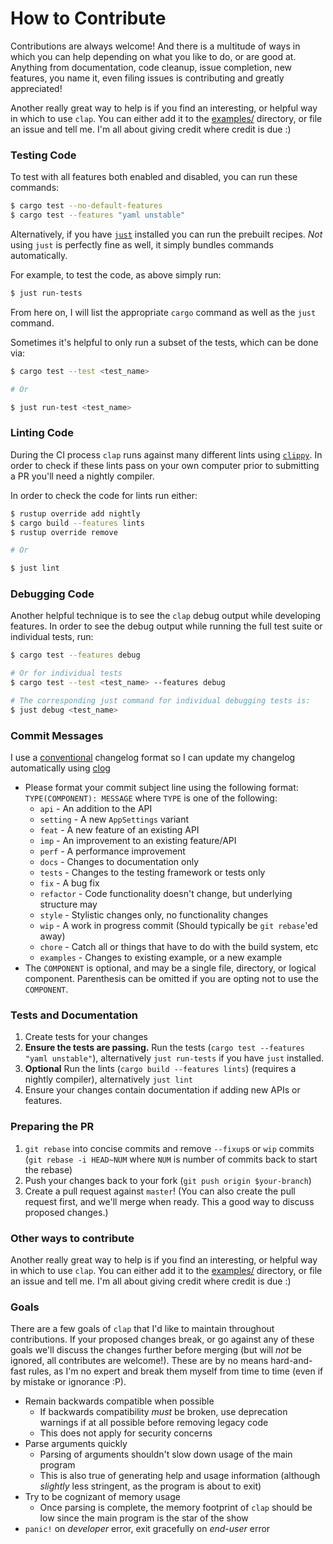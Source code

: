 # How to Contribute

Contributions are always welcome! And there is a multitude of ways in which you can help depending on what you like to do, or are good at. Anything from documentation, code cleanup, issue completion, new features, you name it, even filing issues is contributing and greatly appreciated!

Another really great way to help is if you find an interesting, or helpful way in which to use `clap`. You can either add it to the [examples/](examples) directory, or file an issue and tell me. I'm all about giving credit where credit is due :)

### Testing Code

To test with all features both enabled and disabled, you can run these commands:

```sh
$ cargo test --no-default-features
$ cargo test --features "yaml unstable"
```

Alternatively, if you have [`just`](https://github.com/casey/just) installed you can run the prebuilt recipes. *Not* using `just` is perfectly fine as well, it simply bundles commands automatically.

For example, to test the code, as above simply run:

```sh
$ just run-tests
```

From here on, I will list the appropriate `cargo` command as well as the `just` command.

Sometimes it's helpful to only run a subset of the tests, which can be done via:

```sh
$ cargo test --test <test_name>

# Or

$ just run-test <test_name>
```

### Linting Code

During the CI process `clap` runs against many different lints using [`clippy`](https://github.com/rust-lang-nursery/rust-clippy). In order to check if these lints pass on your own computer prior to submitting a PR you'll need a nightly compiler.

In order to check the code for lints run either:

```sh
$ rustup override add nightly
$ cargo build --features lints
$ rustup override remove

# Or

$ just lint
```

### Debugging Code

Another helpful technique is to see the `clap` debug output while developing features. In order to see the debug output while running the full test suite or individual tests, run:

```sh
$ cargo test --features debug

# Or for individual tests
$ cargo test --test <test_name> --features debug

# The corresponding just command for individual debugging tests is:
$ just debug <test_name>
```

### Commit Messages

I use a [conventional](https://github.com/ajoslin/conventional-changelog/blob/a5505865ff3dd710cf757f50530e73ef0ca641da/conventions/angular.md) changelog format so I can update my changelog automatically using [clog](https://github.com/clog-tool/clog-cli)

 * Please format your commit subject line using the following format: `TYPE(COMPONENT): MESSAGE` where `TYPE` is one of the following:
    - `api`  - An addition to the API
    - `setting` - A new `AppSettings` variant
    - `feat` - A new feature of an existing API
    - `imp`  - An improvement to an existing feature/API
    - `perf` - A performance improvement
    - `docs` - Changes to documentation only
    - `tests` - Changes to the testing framework or tests only
    - `fix` - A bug fix
    - `refactor` - Code functionality doesn't change, but underlying structure may
    - `style` - Stylistic changes only, no functionality changes
    - `wip` - A work in progress commit (Should typically be `git rebase`'ed away)
    - `chore` - Catch all or things that have to do with the build system, etc
    - `examples` - Changes to existing example, or a new example
 * The `COMPONENT` is optional, and may be a single file, directory, or logical component. Parenthesis can be omitted if you are opting not to use the `COMPONENT`.

### Tests and Documentation

1. Create tests for your changes
2. **Ensure the tests are passing.** Run the tests (`cargo test --features "yaml unstable"`), alternatively `just run-tests` if you have `just` installed.
3. **Optional** Run the lints (`cargo build --features lints`) (requires a nightly compiler), alternatively `just lint`
4. Ensure your changes contain documentation if adding new APIs or features.

### Preparing the PR

1. `git rebase` into concise commits and remove `--fixup`s or `wip` commits (`git rebase -i HEAD~NUM` where `NUM` is number of commits back to start the rebase)
2. Push your changes back to your fork (`git push origin $your-branch`)
3. Create a pull request against `master`! (You can also create the pull request first, and we'll merge when ready. This a good way to discuss proposed changes.)

### Other ways to contribute

Another really great way to help is if you find an interesting, or helpful way in which to use `clap`. You can either add it to the [examples/](../examples) directory, or file an issue and tell me. I'm all about giving credit where credit is due :)

### Goals

There are a few goals of `clap` that I'd like to maintain throughout contributions. If your proposed changes break, or go against any of these goals we'll discuss the changes further before merging (but will *not* be ignored, all contributes are welcome!). These are by no means hard-and-fast rules, as I'm no expert and break them myself from time to time (even if by mistake or ignorance :P).

* Remain backwards compatible when possible
  - If backwards compatibility *must* be broken, use deprecation warnings if at all possible before removing legacy code
  - This does not apply for security concerns
* Parse arguments quickly
  - Parsing of arguments shouldn't slow down usage of the main program
  - This is also true of generating help and usage information (although *slightly* less stringent, as the program is about to exit)
* Try to be cognizant of memory usage
  - Once parsing is complete, the memory footprint of `clap` should be low since the  main program is the star of the show
* `panic!` on *developer* error, exit gracefully on *end-user* error
